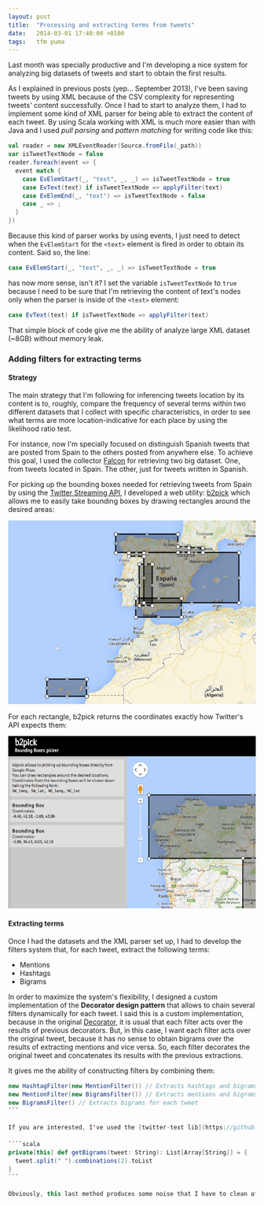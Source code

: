 ```yaml
---
layout: post
title:  "Processing and extracting terms from tweets"
date:   2014-03-01 17:40:00 +0100
tags:   tfm puma
---
```


Last month was specially productive and I'm developing a nice system for analyzing big datasets of tweets and start to obtain the first results.

As I explained in previous posts (yep... September 2013), I've been saving tweets by using XML because of the CSV complexity for representing tweets' content successfully. Once I had to start to analyze them, I had to implement some kind of XML parser for being able to extract the content of each tweet. By using Scala working with XML is much more easier than with Java and I used *pull parsing* and *pattern matching* for writing code like this:

````scala
val reader = new XMLEventReader(Source.fromFile(_path))
var isTweetTextNode = false
reader.foreach(event => {
  event match {
    case EvElemStart(_, "text", _, _) => isTweetTextNode = true
    case EvText(text) if isTweetTextNode => applyFilter(text)
    case EvElemEnd(_, "text") => isTweetTextNode = false
    case _ => ;
  }
})
````

Because this kind of parser works by using events, I just need to detect when the `EvElemStart` for the `<text>` element is fired in order to obtain its content. Said so, the line:

````scala
case EvElemStart(_, "text", _, _) => isTweetTextNode = true
````

has now more sense, isn't it? I set the variable `isTweetTextNode` to `true` because I need to be sure that I'm retrieving the content of text's nodes only when the parser is inside of the `<text>` element:

````scala
case EvText(text) if isTweetTextNode => applyFilter(text)
````

That simple block of code give me the ability of analyze large XML dataset (~8GB) without memory leak.

### Adding filters for extracting terms

#### Strategy

The main strategy that I'm following for inferencing tweets location by its content is to, roughly, compare the frequency of several terms within two different datasets that I collect with specific characteristics, in order to see what terms are more location-indicative for each place by using the likelihood ratio test.

For instance, now I'm specially focused on distinguish Spanish tweets that are posted from Spain to the others posted from anywhere else. To achieve this goal, I used the collector [Falcon](https://github.com/sergio-alvarez/falcon) for retrieving two big dataset. One, from tweets located in Spain. The other, just for tweets written in Spanish.

For picking up the bounding boxes needed for retrieving tweets from Spain by using the [Twitter Streaming API](https://dev.twitter.com/docs/streaming-apis), I developed a web utility: [b2pick](https://github.com/sergio-alvarez/b2pick) which allows me to easily take bounding boxes by drawing rectangles around the desired areas:

![Bounding boxes from Spain](/assets/posts/Spain_bounding_boxes.png)

For each rectangle, b2pick returns the coordinates exactly how Twitter's API expects them:

![b2pick results panel](/assets/posts/b2pick_results_panel.png)

#### Extracting terms

Once I had the datasets and the XML parser set up, I had to develop the filters system that, for each tweet, extract the following terms:

* Mentions
* Hashtags
* Bigrams

In order to maximize the system's flexibility, I designed a custom implementation of the <strong>Decorator design pattern</strong> that allows to chain several filters dynamically for each tweet. I said this is a custom implementation, because in the original [Decorator](http://en.wikipedia.org/wiki/Decorator_pattern), it is usual that each filter acts over the results of previous decorators. But, in this case, I want each filter acts over the original tweet, because it has no sense to obtain bigrams over the results of extracting mentions and vice versa. So, each filter decorates the original tweet and concatenates its results with the previous extractions.

It gives me the ability of constructing filters by combining them:

````scala
new HashtagFilter(new MentionFilter()) // Extracts hashtags and bigrams for each tweet
new MentionFilter(new BigramsFilter()) // Extracts mentions and bigrams for each tweet
new BigramsFilter() // Extracts bigrams for each tweet
```

If you are interested, I've used the [twitter-text lib](https://github.com/twitter/twitter-text-java) for extracting mentions and hashtags for each tweet. As well as a simple implementation for extracting bigrams:

````scala
private[this] def getBigrams(tweet: String): List[Array[String]] = {
  tweet.split(" ").combinations(2).toList
}
```

Obviously, this last method produces some noise that I have to clean after the extraction by removing stop-words, empty bigrams, bigrams composed by the same words or those bigrams composed by non-words terms.
